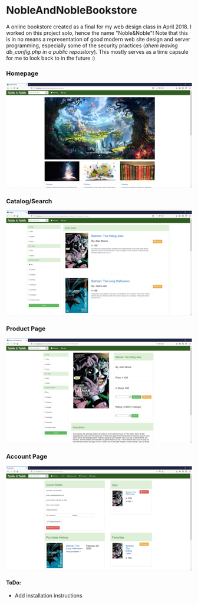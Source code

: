 # NobleAndNobleBookstore
A online bookstore created as a final for my web design class in April 2018. I worked on this project solo, hence the name "Noble&Noble"! Note that this is in no means a representation of good modern web site design and server programming, especially some of the security practices (*ahem leaving db_config.php in a public repository*). This mostly serves as a time capsule for me to look back to in the future :)

### Homepage
![alt text](./index.png "The Noble&Noble Homepage. Please don't come after me for using copyrighted images, I'm dumb and ain't got no monies :(")


### Catalog/Search
![alt text](./catalog.png "The Noble&Noble Catalog/Search page. Owo, look at dem search and filter options!")


### Product Page
![alt text](./product.png "The Noble&Noble product page. Simple as it is, I actually think this page still looks good today :)")


### Account Page
![alt text](./user.png "The Noble&Noble account page. Some one really likes Batman comics! *Ha* nerd!")


#### ToDo:
+ Add installation instructions
